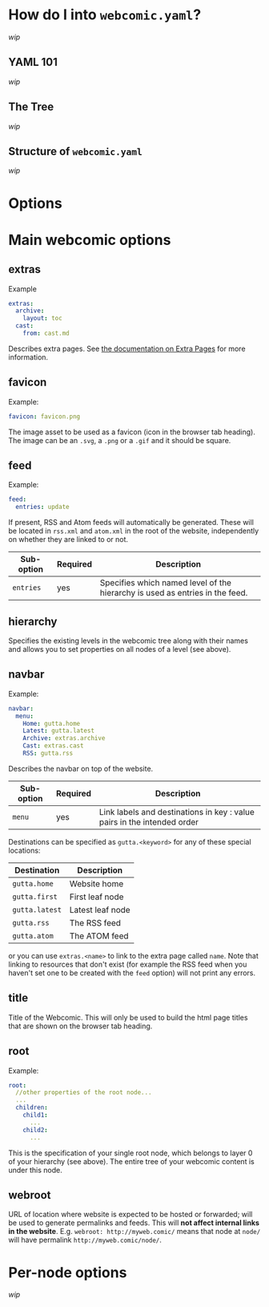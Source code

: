 # How do I into `webcomic.yaml`?

*wip*

## YAML 101

*wip*

## The Tree

*wip*

## Structure of `webcomic.yaml`

*wip*

# Options

# Main webcomic options

## extras

Example

```yaml
extras:
  archive:
    layout: toc
  cast:
    from: cast.md
```

Describes extra pages. See [the documentation on Extra Pages](extras.md) for more information.

## favicon

Example:

```yaml
favicon: favicon.png
```

The image asset to be used as a favicon (icon in the browser tab heading). The image can be an `.svg`, a `.png` or a `.gif` and it should be square.

## feed

Example:

```yaml
feed:
  entries: update
```

If present, RSS and Atom feeds will automatically be generated. These will be located in `rss.xml` and `atom.xml` in the root of the website, independently on whether they are linked to or not.


| Sub-option | Required | Description |
| --- | --- | --- |
| `entries` | yes | Specifies which named level of the hierarchy is used as entries in the feed. |


## hierarchy

Specifies the existing levels in the webcomic tree along with their names and allows you to set properties on all nodes of a level (see above).

## navbar

Example:

```yaml
navbar:
  menu:
    Home: gutta.home
    Latest: gutta.latest
    Archive: extras.archive
    Cast: extras.cast
    RSS: gutta.rss
```

Describes the navbar on top of the website.

| Sub-option | Required | Description |
| --- | --- | --- |
| `menu` | yes | Link labels and destinations in key : value pairs in the intended order |

Destinations can be specified as `gutta.<keyword>` for any of these special locations:

| Destination | Description |
| -- | -- |
| `gutta.home` | Website home |
| `gutta.first` | First leaf node |
| `gutta.latest` | Latest leaf node |
| `gutta.rss` | The RSS feed |
| `gutta.atom` | The ATOM feed |

or you can use `extras.<name>` to link to the extra page called `name`. Note that linking to resources that don't exist (for example the RSS feed when you haven't set one to be created with the `feed` option) will not print any errors.

## title

Title of the Webcomic. This will only be used to build the html page titles that are shown on the browser tab heading.

## root

Example:

```yaml
root:
  //other properties of the root node...
  ...
  children:
    child1:
      ...
    child2:
      ...
```


This is the specification of your single root node, which belongs to layer 0 of your hierarchy (see above). The entire tree of your webcomic content is under this node.

## webroot

URL of location where website is expected to be hosted or forwarded; will be used to generate permalinks and feeds. This will **not affect internal links in the website**. E.g. `webroot: http://myweb.comic/` means that node at `node/` will have permalink `http://myweb.comic/node/`.



# Per-node options

*wip*